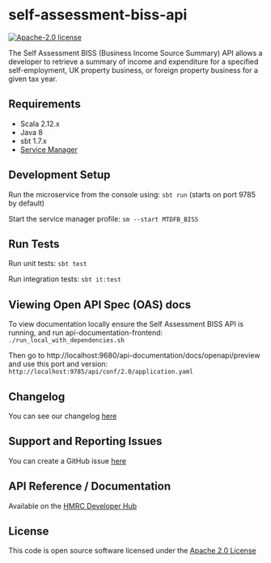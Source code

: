 self-assessment-biss-api
========================

[![Apache-2.0 license](http://img.shields.io/badge/license-Apache-blue.svg)](http://www.apache.org/licenses/LICENSE-2.0.html)

The Self Assessment BISS (Business Income Source Summary) API allows a developer to retrieve a summary of income and
expenditure for a specified self-employment, UK property business, or foreign property business for a given tax year.

## Requirements

- Scala 2.12.x
- Java 8
- sbt 1.7.x
- [Service Manager](https://github.com/hmrc/service-manager)

## Development Setup

Run the microservice from the console using: `sbt run` (starts on port 9785 by default)

Start the service manager profile: `sm --start MTDFB_BISS`

## Run Tests

Run unit tests: `sbt test`

Run integration tests: `sbt it:test`

## Viewing Open API Spec (OAS) docs

To view documentation locally ensure the Self Assessment BISS API is running, and run api-documentation-frontend:
`./run_local_with_dependencies.sh`

Then go to http://localhost:9680/api-documentation/docs/openapi/preview and use this port and version:
`http://localhost:9785/api/conf/2.0/application.yaml`

## Changelog

You can see our changelog [here](https://github.com/hmrc/income-tax-mtd-changelog)

## Support and Reporting Issues

You can create a GitHub issue [here](https://github.com/hmrc/income-tax-mtd-changelog/issues)

## API Reference / Documentation

Available on
the [HMRC Developer Hub](https://developer.service.hmrc.gov.uk/api-documentation/docs/api/service/self-assessment-biss-api)

## License

This code is open source software licensed under
the [Apache 2.0 License]("http://www.apache.org/licenses/LICENSE-2.0.html")
